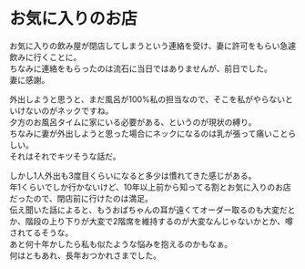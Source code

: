 # お気に入りのお店

お気に入りの飲み屋が閉店してしまうという連絡を受け、妻に許可をもらい急遽飲みに行くことに。  
ちなみに連絡をもらったのは流石に当日ではありませんが、前日でした。  
妻に感謝。

外出しようと思うと、まだ風呂が100%私の担当なので、そこを私がやらないといけないのがネックですね。  
夕方のお風呂タイムに家にいる必要がある、というのが現状の縛り。  
ちなみに妻が外出しようと思った場合にネックになるのは乳が張って痛いことらしい。  
それはそれでキツそうな話だ。

しかし1人外出も3度目くらいになると多少は慣れてきた感じがある。  
年1くらいでしか行かないけど、10年以上前から知ってる割とお気に入りのお店だったので、閉店前に行けたのは満足。  
伝え聞いた話によると、もうおばちゃんの耳が遠くてオーダー取るのも大変だとか、階段の上り下りが大変で2階席を維持するのが大変なんじゃないかとか、噂されてるそうな。  
あと何十年かしたら私も似たような悩みを抱えるのかもなぁ。  
何はともあれ、長年おつかれさまでした。